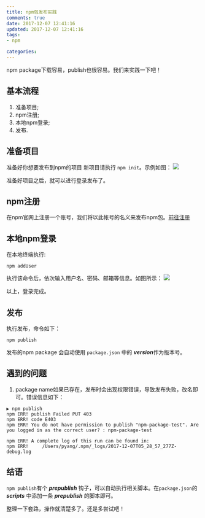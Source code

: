 ```yaml
---
title: npm包发布实践
comments: true
date: 2017-12-07 12:41:16
updated: 2017-12-07 12:41:16
tags:
- npm

categories:
---
```


npm package下载容易，publish也很容易。我们来实践一下吧！
<!-- more -->

## 基本流程
1. 准备项目;
2. npm注册;
3. 本地npm登录;
3. 发布.

## 准备项目
准备好你想要发布到npm的项目
新项目请执行 `npm init`。示例如图：
![](/images/npm/npm-index.png)

准备好项目之后，就可以进行登录发布了。

## npm注册
在npm官网上注册一个账号，我们将以此帐号的名义来发布npm包。[前往注册](https://www.npmjs.com/signup)

## 本地npm登录
在本地终端执行:
```
npm addUser
```
执行该命令后，依次输入用户名、密码、邮箱等信息。如图所示：
![](/images/npm/npm-login.png)

以上，登录完成。

## 发布
执行发布，命令如下：
```
npm publish
```

发布的npm package 会自动使用 `package.json` 中的 ***version***作为版本号。

## 遇到的问题
1. package name如果已存在，发布时会出现权限错误，导致发布失败，改名即可。错误信息如下：
```
▶ npm publish
npm ERR! publish Failed PUT 403
npm ERR! code E403
npm ERR! You do not have permission to publish "npm-package-test". Are you logged in as the correct user? : npm-package-test

npm ERR! A complete log of this run can be found in:
npm ERR!     /Users/pyang/.npm/_logs/2017-12-07T05_28_57_277Z-debug.log
```

## 结语
`npm publish`有个 ***prepublish*** 钩子，可以自动执行相关脚本。在`package.json`的 ***scripts*** 中添加一条 ***prepublish*** 的脚本即可。

整理一下套路，操作就清楚多了。还是多尝试吧！
